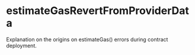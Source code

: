 # estimateGasRevertFromProviderData
Explanation on the origins on estimateGas() errors during contract deployment. 
